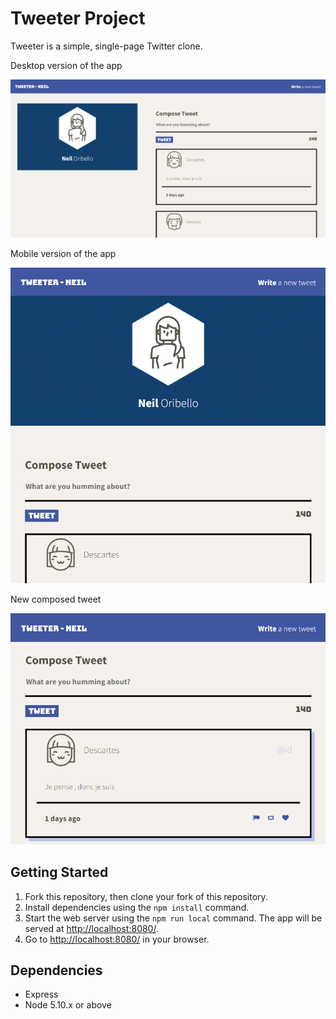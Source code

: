 # Tweeter Project

Tweeter is a simple, single-page Twitter clone.

Desktop version of the app

!["Desktop version of the app"](https://github.com/neoribello/tweeter/blob/master/docs/tweeter-desktop.PNG?raw=true)

Mobile version of the app

![Mobile version of the app](https://github.com/neoribello/tweeter/blob/master/docs/tweeter-mobile.png?raw=true)

New composed tweet

![New tweet](https://github.com/neoribello/tweeter/blob/master/docs/tweeter-mobile-new-tweet.png?raw=true)

## Getting Started

1. Fork this repository, then clone your fork of this repository.
2. Install dependencies using the `npm install` command.
3. Start the web server using the `npm run local` command. The app will be served at <http://localhost:8080/>.
4. Go to <http://localhost:8080/> in your browser.

## Dependencies

- Express
- Node 5.10.x or above
